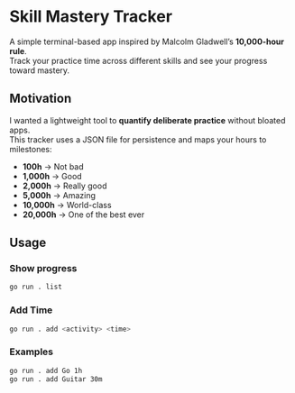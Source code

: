 # Skill Mastery Tracker

A simple terminal-based app inspired by Malcolm Gladwell’s **10,000-hour rule**.  
Track your practice time across different skills and see your progress toward mastery.

## Motivation

I wanted a lightweight tool to **quantify deliberate practice** without bloated apps.  
This tracker uses a JSON file for persistence and maps your hours to milestones:

- **100h** → Not bad
- **1,000h** → Good
- **2,000h** → Really good
- **5,000h** → Amazing
- **10,000h** → World-class
- **20,000h** → One of the best ever

## Usage

### Show progress

```bash
go run . list
```

### Add Time

```bash
go run . add <activity> <time>
```

### Examples

```bash
go run . add Go 1h
go run . add Guitar 30m
```
